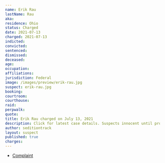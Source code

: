 ```yaml
---
name: Erik Rau
lastName: Rau
aka:
residence: Ohio
status: Charged
date: 2021-07-13
charged: 2021-07-13
indicted:
convicted:
sentenced:
dismissed:
deceased:
age:
occupation:
affiliations:
jurisdiction: Federal
image: /images/preview/erik-rau.jpg
suspect: erik-rau.jpg
booking:
courtroom:
courthouse:
raid:
perpwalk:
quote:
title: Erik Rau charged on July 13, 2021
description: Click for latest case details. Suspects innocent until proven guilty.
author: seditiontrack
layout: suspect
published: true
charges:
---
```


- [Complaint](https://extremism.gwu.edu/sites/g/files/zaxdzs2191/f/Erik%20Rau%20Criminal%20Complaint.pdf)
